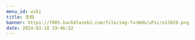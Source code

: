 ```yaml
---
menu_id: wiki
title: 文档
banner: https://f005.backblazeb2.com/file/img-forWeb/uPic/o130J9.png
date: 2024-03-18 19:46:52
---
```


